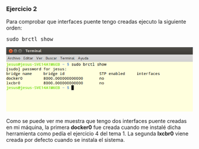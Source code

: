 ### Ejercicio 2

Para comprobar que interfaces puente tengo creadas ejecuto la siguiente orden:
<pre>
sudo brctl show
</pre>

![imagen38](https://github.com/jmanday/Imagenes/blob/master/imagen37.png?raw=true)

Como se puede ver me muestra que tengo dos interfaces puente creadas en mi máquina, la primera **docker0** fue creada cuando me instalé dicha herramienta como pedía el ejercicio 4 del tema 1. La segunda **lxcbr0** viene creada por defecto cuando se instala el sistema.